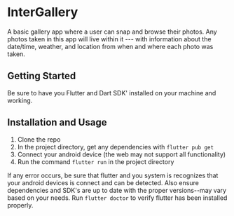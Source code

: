 # InterGallery

A basic gallery app where a user can snap and browse their photos. Any photos taken in this app will live within it --- with information about the date/time, weather, and location from when and where each photo was taken.

## Getting Started

Be sure to have you Flutter and Dart SDK' installed on your machine and working.

## Installation and Usage

1. Clone the repo
2. In the project directory, get any dependencies with `flutter pub get`
3. Connect your android device (the web may not support all functionality)
4. Run the command `flutter run` in the project directory

If any error occurs, be sure that flutter and you system is recognizes that your android devices is connect and can be detected. Also ensure dependencies and SDK's are up to date with the proper versions--may vary based on your needs.
Run `flutter doctor` to verify flutter has been installed properly.

